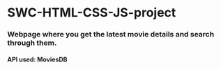 # SWC-HTML-CSS-JS-project
### Webpage where you get the latest movie details and search through them.
#### API used: MoviesDB
